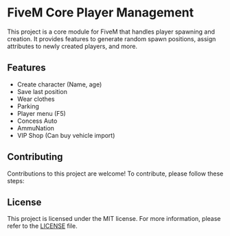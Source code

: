 # FiveM Core Player Management

This project is a core module for FiveM that handles player spawning and creation. It provides features to generate random spawn positions, assign attributes to newly created players, and more.

## Features

- Create character (Name, age)
- Save last position
- Wear clothes
- Parking
- Player menu (F5)
- Concess Auto
- AmmuNation
- VIP Shop (Can buy vehicle import)

## Contributing

Contributions to this project are welcome! To contribute, please follow these steps:

## License

This project is licensed under the MIT license. For more information, please refer to the [LICENSE](LICENSE) file.
